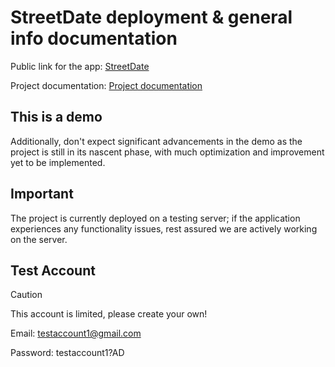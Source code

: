 # StreetDate deployment & general info documentation
Public link for the app: [StreetDate](https://chance-now.vercel.app/)

Project documentation: [Project documentation](https://github.com/unknownbulgarian/chance/tree/main/chance#readme)

## This is a demo

Additionally, don't expect significant advancements in the demo as the project is still in its nascent phase, with much optimization and improvement yet to be implemented.

## Important

The project is currently deployed on a testing server; if the application experiences any functionality issues, rest assured we are actively working on the server.

## Test Account

> [!CAUTION]
> This account is limited, please create your own!

Email: testaccount1@gmail.com

Password: testaccount1?AD
